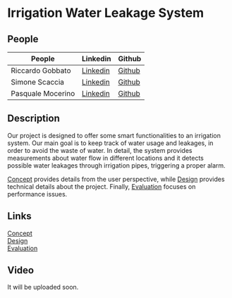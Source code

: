 # Irrigation Water Leakage System

## People

| People | Linkedin | Github |
|--- |--- |--- |
| Riccardo Gobbato | [Linkedin](https://www.linkedin.com/in/riccardo-gobbato-380674251/) | [Github](https://github.com/RicGobs) |
| Simone Scaccia | [Linkedin](https://www.linkedin.com/in/simone-scaccia-40b631210/) | [Github](https://github.com/simonescaccia) |
| Pasquale Mocerino | [Linkedin](https://www.linkedin.com/in/pasquale-mocerino-29088b1a2/) | [Github](https://github.com/pasqualemocerino) |

## Description

Our project is designed to offer some smart functionalities to an irrigation system. Our main goal is to keep track of water usage and leakages, in order to avoid the waste of water. In detail, the system provides measurements about water flow in different locations and it detects possible water leakages through irrigation pipes, triggering a proper alarm.

[Concept](./Concept.md) provides details from the user perspective, while [Design](./Design.md) provides technical details about the project. Finally, [Evaluation](./Evaluation.md) focuses on performance issues.

## Links

[Concept](./Concept.md)\
[Design](./Design.md)\
[Evaluation](./Evaluation.md)

## Video

It will be uploaded soon.

